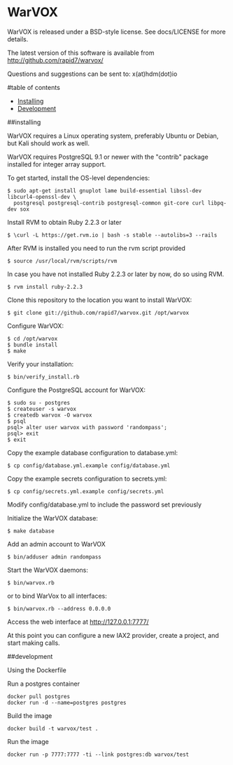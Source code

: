 # WarVOX

WarVOX is released under a BSD-style license. See docs/LICENSE for more details.

The latest version of this software is available from http://github.com/rapid7/warvox/

Questions and suggestions can be sent to:
 x(at)hdm(dot)io

#table of contents
 - [Installing](#installing)
 - [Development](#development)

##installing

WarVOX requires a Linux operating system, preferably Ubuntu or Debian, but Kali should work as well.

WarVOX requires PostgreSQL 9.1 or newer with the "contrib" package installed for integer array support.

To get started, install the OS-level dependencies:

	$ sudo apt-get install gnuplot lame build-essential libssl-dev libcurl4-openssl-dev \ 
	  postgresql postgresql-contrib postgresql-common git-core curl libpq-dev sox

Install RVM to obtain Ruby 2.2.3 or later

	$ \curl -L https://get.rvm.io | bash -s stable --autolibs=3 --rails

After RVM is installed you need to run the rvm script provided

	$ source /usr/local/rvm/scripts/rvm

In case you have not installed Ruby 2.2.3 or later by now, do so using RVM.

	$ rvm install ruby-2.2.3
        
Clone this repository to the location you want to install WarVOX:

	$ git clone git://github.com/rapid7/warvox.git /opt/warvox

Configure WarVOX:

	$ cd /opt/warvox
	$ bundle install
	$ make

Verify your installation:

	$ bin/verify_install.rb

Configure the PostgreSQL account for WarVOX:

	$ sudo su - postgres
	$ createuser -s warvox
	$ createdb warvox -O warvox
	$ psql
	psql> alter user warvox with password 'randompass';
	psql> exit
	$ exit

Copy the example database configuration to database.yml:

	$ cp config/database.yml.example config/database.yml

Copy the example secrets configuration to secrets.yml:

	$ cp config/secrets.yml.example config/secrets.yml

Modify config/database.yml to include the password set previously

Initialize the WarVOX database:

	$ make database

Add an admin account to WarVOX

	$ bin/adduser admin randompass

Start the WarVOX daemons:

	$ bin/warvox.rb 

or to bind WarVox to all interfaces:

	$ bin/warvox.rb --address 0.0.0.0

Access the web interface at http://127.0.0.1:7777/

At this point you can configure a new IAX2 provider, create a project, and start making calls.

##development

Using the Dockerfile

Run a postgres container

	docker pull postgres
	docker run -d --name=postgres postgres

Build the image 

	docker build -t warvox/test .

Run the image 

	docker run -p 7777:7777 -ti --link postgres:db warvox/test
